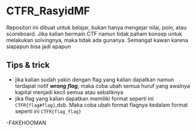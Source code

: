 # CTFR_RasyidMF

Repositori ini dibuat untuk belajar, bukan hanya mengejar nilai, poin, atau scoreboard. Jika kalian bermain CTF namun tidak paham konsep untuk melakukan solvingnya, maka tidak ada gunanya. Semangat kawan karena siapapun bisa jadi apapun

## Tips & trick
- jika kalian sudah yakin dengan flag yang kalian dapatkan namun terdapat notif **_wrong flag_**, maka coba ubah semua huruf yang awalnya kapital menjadi kecil semua atau sebaliknya 
- jika flag yang kalian dapatkan memiliki format seperti ini `CTFR{flag#flag}`,dsb. Maka coba ubah format flagnya kedalam format seperti ini `CTFR{flag_flag}`
 
-F4KEHOOMAN
